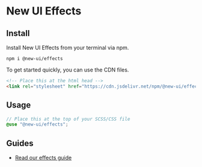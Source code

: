 # New UI Effects

## Install
Install New UI Effects from your terminal via npm.

```
npm i @new-ui/effects
```

To get started quickly, you can use the CDN files.

```html
<!-- Place this at the html head -->
<link rel="stylesheet" href="https://cdn.jsdelivr.net/npm/@new-ui/effects@<version>/dist/index.css">
```

## Usage

```scss
// Place this at the top of your SCSS/CSS file
@use "@new-ui/effects";
```

## Guides
- [Read our effects guide](https://new-ui.com/docs/foundations/effects)